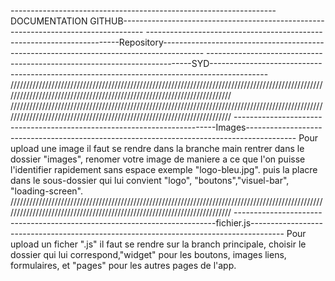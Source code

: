 ------------------------------------------------------------------DOCUMENTATION GITHUB-----------------------------------------------------------------------------------
-----------------------------------------------------------------------Repository----------------------------------------------------------------------------------------
--------------------------------------------------------------------------SYD--------------------------------------------------------------------------------------------
/////////////////////////////////////////////////////////////////////////////////////////////////////////////////////////////////////////////////////////////////////////
/////////////////////////////////////////////////////////////////////////////////////////////////////////////////////////////////////////////////////////////////////////
-------------------------------------------------------------------------Images------------------------------------------------------------------------------------------
Pour upload une image il faut se rendre dans la branche main rentrer dans le dossier "images", renomer votre image de maniere a ce que l'on puisse l'identifier  rapidement sans espace exemple "logo-bleu.jpg". puis la placre dans le sous-dossier qui lui convient "logo", "boutons","visuel-bar", "loading-screen".
/////////////////////////////////////////////////////////////////////////////////////////////////////////////////////////////////////////////////////////////////////////
-------------------------------------------------------------------------fichier.js--------------------------------------------------------------------------------------
Pour upload un ficher ".js" il faut se rendre sur la branch principale, choisir le dossier qui lui correspond,"widget" pour les boutons, images liens, formulaires, et "pages" pour les autres pages de l'app.
